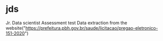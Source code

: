 # jds
Jr. Data scientist
Assessment test
Data extraction from the website("https://prefeitura.pbh.gov.br/saude/licitacao/pregao-eletronico-151-2020")
